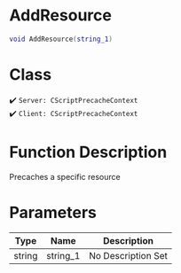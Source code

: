 # AddResource
```lua
void AddResource(string_1)
```
# Class
✔️ `Server: CScriptPrecacheContext`  
✔️ `Client: CScriptPrecacheContext`  

# Function Description
Precaches a specific resource
# Parameters
Type|Name|Description
--|--|--
string|string_1|No Description Set
